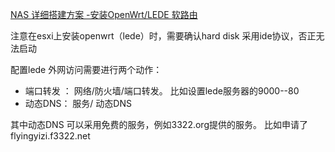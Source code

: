 
[NAS 详细搭建方案 -安装OpenWrt/LEDE 软路由](https://blog.csdn.net/aa13058219642/article/details/108309121)

注意在esxi上安装openwrt（lede）时，需要确认hard disk 采用ide协议，否正无法启动

配置lede 外网访问需要进行两个动作：
- 端口转发 ：  网络/防火墙/端口转发。 比如设置lede服务器的9000--80
- 动态DNS：    服务/ 动态DNS

其中动态DNS 可以采用免费的服务，例如3322.org提供的服务。 比如申请了flyingyizi.f3322.net